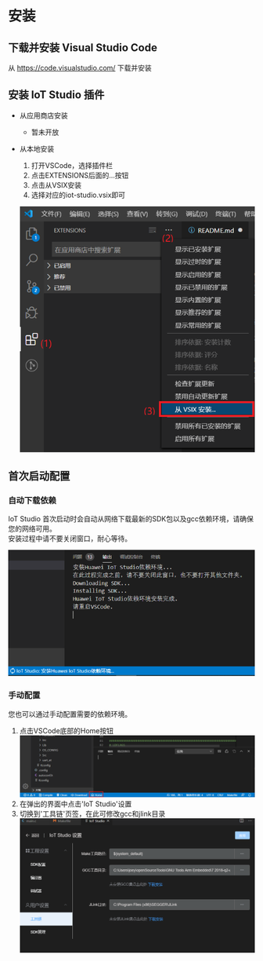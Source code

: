 # 安装
## 下载并安装 Visual Studio Code
从 https://code.visualstudio.com/ 下载并安装
## 安装 IoT Studio 插件

* 从应用商店安装
  - 暂未开放
* 从本地安装
  1. 打开VSCode，选择插件栏
  2. 点击EXTENSIONS后面的...按钮
  3. 点击从VSIX安装
  4. 选择对应的iot-studio.vsix即可
  
  ![](./images/install-vsix.png)

## 首次启动配置
### 自动下载依赖
IoT Studio 首次启动时会自动从网络下载最新的SDK包以及gcc依赖环境，请确保您的网络可用。  
安装过程中请不要关闭窗口，耐心等待。

![](./images/install-sdk.png)
### 手动配置
您也可以通过手动配置需要的依赖环境。  
1. 点击VSCode底部的Home按钮
  ![](./images/home-button.png)
2. 在弹出的界面中点击'IoT Studio'设置
3. 切换到'工具链'页签，在此可修改gcc和jlink目录
  ![](./images/settings-tool.png)